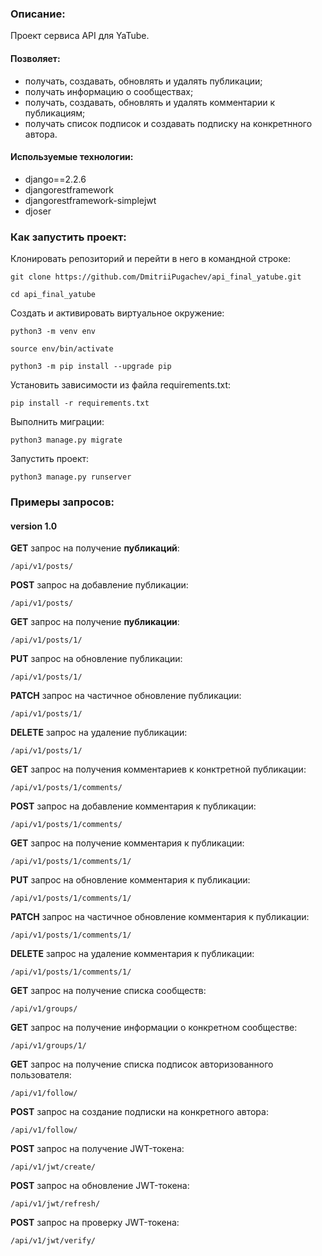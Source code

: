 ### Описание:

Проект сервиса API для YaTube.

#### Позволяет:
  * получать, создавать, обновлять и удалять публикации;
  * получать информацию о сообществах;
  * получать, создавать, обновлять и удалять комментарии к публикациям;
  * получать список подписок и создавать подписку на конкретнного автора.

#### Используемые технологии:
 * django==2.2.6
 * djangorestframework
 * djangorestframework-simplejwt
 * djoser

### Как запустить проект:

Клонировать репозиторий и перейти в него в командной строке:

```
git clone https://github.com/DmitriiPugachev/api_final_yatube.git
```

```
cd api_final_yatube
```

Cоздать и активировать виртуальное окружение:

```
python3 -m venv env
```

```
source env/bin/activate
```

```
python3 -m pip install --upgrade pip
```

Установить зависимости из файла requirements.txt:

```
pip install -r requirements.txt
```

Выполнить миграции:

```
python3 manage.py migrate
```

Запустить проект:

```
python3 manage.py runserver
```

### Примеры запросов:
#### version 1.0

**GET** запрос на получение **публикаций**:

```
/api/v1/posts/
```

**POST** запрос на добавление публикации:

```
/api/v1/posts/
```

**GET** запрос на получение **публикации**:

```
/api/v1/posts/1/
```

**PUT** запрос на обновление публикации:

```
/api/v1/posts/1/
```

**PATCH** запрос на частичное обновление публикации:

```
/api/v1/posts/1/
```

**DELETE** запрос на удаление публикации:

```
/api/v1/posts/1/
```

**GET** запрос на получения комментариев к конктретной публикации:

```
/api/v1/posts/1/comments/
```

**POST** запрос на добавление комментария к публикации:

```
/api/v1/posts/1/comments/
```

**GET** запрос на получение комментария к публикации:

```
/api/v1/posts/1/comments/1/
```

**PUT** запрос на обновление комментария к публикации:

```
/api/v1/posts/1/comments/1/
```

**PATCH** запрос на частичное обновление комментария к публикации:

```
/api/v1/posts/1/comments/1/
```

**DELETE** запрос на удаление комментария к публикации:

```
/api/v1/posts/1/comments/1/
```

**GET** запрос на получение списка сообществ:

```
/api/v1/groups/
```

**GET** запрос на получение информации о конкретном сообществе:

```
/api/v1/groups/1/
```

**GET** запрос на получение списка подписок авторизованного пользователя:

```
/api/v1/follow/
```

**POST** запрос на создание подписки на конкретного автора:

```
/api/v1/follow/
```

**POST** запрос на получение JWT-токена:

```
/api/v1/jwt/create/
```

**POST** запрос на обновление JWT-токена:

```
/api/v1/jwt/refresh/
```

**POST** запрос на проверку JWT-токена:

```
/api/v1/jwt/verify/
```
